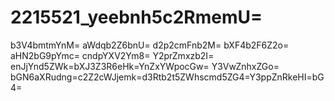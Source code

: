 # 2215521_yeebnh5c2RmemU=
b3V4bmtmYnM=
aWdqb2Z6bnU=
d2p2cmFnb2M=
bXF4b2F6Z2o=
aHN2bG9pYmc=
cndpYXV2Ym8=
Y2prZmxzb2I=
enJjYnd5ZWk=bXJ3Z3R6eHk=YnZxYWpocGw=
Y3VwZnhxZGo=
bGN6aXRudng=c2Z2cWJjemk=d3Rtb2t5ZWhscmd5ZG4=Y3ppZnRkeHI=bG4=
